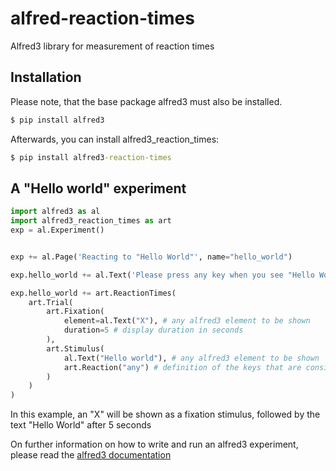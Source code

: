 # alfred-reaction-times
Alfred3 library for measurement of reaction times

## Installation

Please note, that the base package alfred3 must also be installed.

```cmd
$ pip install alfred3
```

Afterwards, you can install alfred3_reaction_times:

```cmd
$ pip install alfred3-reaction-times
```

## A "Hello world" experiment

```Python
import alfred3 as al
import alfred3_reaction_times as art
exp = al.Experiment()


exp += al.Page('Reacting to "Hello World"', name="hello_world")

exp.hello_world += al.Text('Please press any key when you see "Hello World')

exp.hello_world += art.ReactionTimes(
    art.Trial(
        art.Fixation(
            element=al.Text("X"), # any alfred3 element to be shown
            duration=5 # display duration in seconds
        ),
        art.Stimulus(
            al.Text("Hello world"), # any alfred3 element to be shown
            art.Reaction("any") # definition of the keys that are considered as the proper reaction
        )
    )
)

```

In this example, an "X" will be shown as a fixation stimulus, followed by the text 
"Hello World" after 5 seconds

On further information on how to write and run an alfred3 experiment,
please read the [alfred3 documentation](https://alfredo3.psych.bio.uni-goettingen.de/docs/)